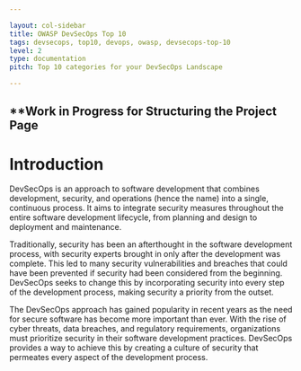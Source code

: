 ```yaml
---

layout: col-sidebar
title: OWASP DevSecOps Top 10
tags: devsecops, top10, devops, owasp, devsecops-top-10
level: 2
type: documentation
pitch: Top 10 categories for your DevSecOps Landscape

---
```

## **Work in Progress for Structuring the Project Page

<h1>Introduction</h1>
DevSecOps is an approach to software development that combines development, security, and operations (hence the name) into a single, continuous process. It aims to integrate security measures throughout the entire software development lifecycle, from planning and design to deployment and maintenance.

Traditionally, security has been an afterthought in the software development process, with security experts brought in only after the development was complete. This led to many security vulnerabilities and breaches that could have been prevented if security had been considered from the beginning. DevSecOps seeks to change this by incorporating security into every step of the development process, making security a priority from the outset.

The DevSecOps approach has gained popularity in recent years as the need for secure software has become more important than ever. With the rise of cyber threats, data breaches, and regulatory requirements, organizations must prioritize security in their software development practices. DevSecOps provides a way to achieve this by creating a culture of security that permeates every aspect of the development process.

